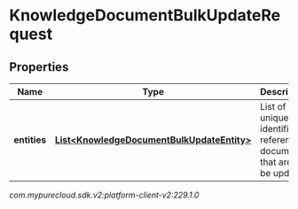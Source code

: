 # KnowledgeDocumentBulkUpdateRequest


## Properties

| Name | Type | Description | Notes |
| ------------ | ------------- | ------------- | ------------- |
| **entities** | [**List&lt;KnowledgeDocumentBulkUpdateEntity&gt;**](KnowledgeDocumentBulkUpdateEntity) | List of unique identifiers referencing documents that are to be updated |  |




_com.mypurecloud.sdk.v2:platform-client-v2:229.1.0_
